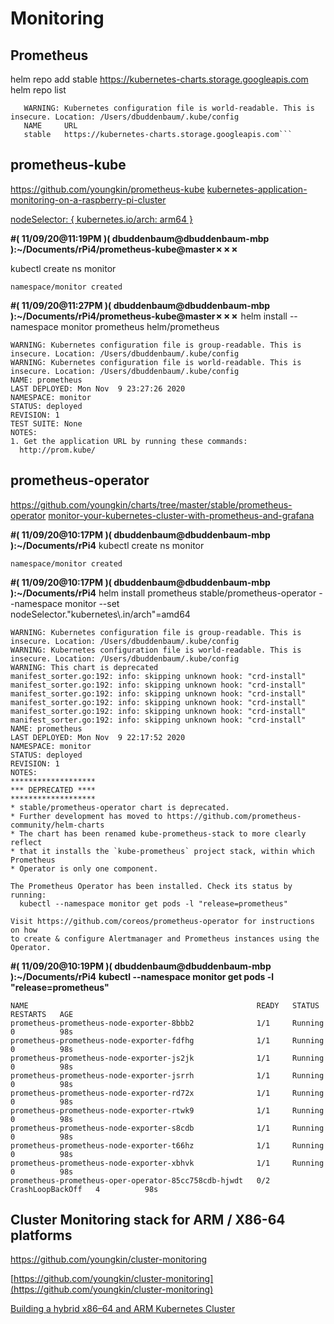 # Monitoring


## Prometheus
helm repo add stable https://kubernetes-charts.storage.googleapis.com
helm repo list

```WARNING: Kubernetes configuration file is group-readable. This is insecure. Location: /Users/dbuddenbaum/.kube/config
   WARNING: Kubernetes configuration file is world-readable. This is insecure. Location: /Users/dbuddenbaum/.kube/config
   NAME  	URL
   stable	https://kubernetes-charts.storage.googleapis.com```

```
## prometheus-kube
https://github.com/youngkin/prometheus-kube
[kubernetes-application-monitoring-on-a-raspberry-pi-cluster](https://medium.com/better-programming/kubernetes-application-monitoring-on-a-raspberry-pi-cluster-fa8f2762b00c)

[nodeSelector: {
       kubernetes.io/arch: arm64
}](https://github.com/youngkin/prometheus-kube/blob/master/helm/prometheus/values.yaml)


**#( 11/09/20@11:19PM )( dbuddenbaum@dbuddenbaum-mbp ):~/Documents/rPi4/prometheus-kube@master✗✗✗**

   kubectl create ns monitor
```
namespace/monitor created
```
**#( 11/09/20@11:27PM )( dbuddenbaum@dbuddenbaum-mbp ):~/Documents/rPi4/prometheus-kube@master✗✗✗**
   helm install --namespace monitor prometheus helm/prometheus
```  
WARNING: Kubernetes configuration file is group-readable. This is insecure. Location: /Users/dbuddenbaum/.kube/config
WARNING: Kubernetes configuration file is world-readable. This is insecure. Location: /Users/dbuddenbaum/.kube/config
NAME: prometheus
LAST DEPLOYED: Mon Nov  9 23:27:26 2020
NAMESPACE: monitor
STATUS: deployed
REVISION: 1
TEST SUITE: None
NOTES:
1. Get the application URL by running these commands:
  http://prom.kube/
```
## prometheus-operator
https://github.com/youngkin/charts/tree/master/stable/prometheus-operator
[monitor-your-kubernetes-cluster-with-prometheus-and-grafana](https://medium.com/better-programming/monitor-your-kubernetes-cluster-with-prometheus-and-grafana-1f7d0195e59)

**#( 11/09/20@10:17PM )( dbuddenbaum@dbuddenbaum-mbp ):~/Documents/rPi4**
   kubectl create ns monitor
```
namespace/monitor created
```
**#( 11/09/20@10:17PM )( dbuddenbaum@dbuddenbaum-mbp ):~/Documents/rPi4**
   helm install prometheus stable/prometheus-operator --namespace monitor --set \
 nodeSelector."kubernetes\\.in/arch"=amd64
```
WARNING: Kubernetes configuration file is group-readable. This is insecure. Location: /Users/dbuddenbaum/.kube/config
WARNING: Kubernetes configuration file is world-readable. This is insecure. Location: /Users/dbuddenbaum/.kube/config
WARNING: This chart is deprecated
manifest_sorter.go:192: info: skipping unknown hook: "crd-install"
manifest_sorter.go:192: info: skipping unknown hook: "crd-install"
manifest_sorter.go:192: info: skipping unknown hook: "crd-install"
manifest_sorter.go:192: info: skipping unknown hook: "crd-install"
manifest_sorter.go:192: info: skipping unknown hook: "crd-install"
manifest_sorter.go:192: info: skipping unknown hook: "crd-install"
NAME: prometheus
LAST DEPLOYED: Mon Nov  9 22:17:52 2020
NAMESPACE: monitor
STATUS: deployed
REVISION: 1
NOTES:
*******************
*** DEPRECATED ****
*******************
* stable/prometheus-operator chart is deprecated.
* Further development has moved to https://github.com/prometheus-community/helm-charts
* The chart has been renamed kube-prometheus-stack to more clearly reflect
* that it installs the `kube-prometheus` project stack, within which Prometheus
* Operator is only one component.

The Prometheus Operator has been installed. Check its status by running:
  kubectl --namespace monitor get pods -l "release=prometheus"

Visit https://github.com/coreos/prometheus-operator for instructions on how
to create & configure Alertmanager and Prometheus instances using the Operator.
```
**#( 11/09/20@10:19PM )( dbuddenbaum@dbuddenbaum-mbp ):~/Documents/rPi4**
    **kubectl --namespace monitor get pods -l "release=prometheus"**
```
NAME                                                   READY   STATUS             RESTARTS   AGE
prometheus-prometheus-node-exporter-8bbb2              1/1     Running            0          98s
prometheus-prometheus-node-exporter-fdfhg              1/1     Running            0          98s
prometheus-prometheus-node-exporter-js2jk              1/1     Running            0          98s
prometheus-prometheus-node-exporter-jsrrh              1/1     Running            0          98s
prometheus-prometheus-node-exporter-rd72x              1/1     Running            0          98s
prometheus-prometheus-node-exporter-rtwk9              1/1     Running            0          98s
prometheus-prometheus-node-exporter-s8cdb              1/1     Running            0          98s
prometheus-prometheus-node-exporter-t66hz              1/1     Running            0          98s
prometheus-prometheus-node-exporter-xbhvk              1/1     Running            0          98s
prometheus-prometheus-oper-operator-85cc758cdb-hjwdt   0/2     CrashLoopBackOff   4          98s

```

## Cluster Monitoring stack for ARM / X86-64 platforms

https://github.com/youngkin/cluster-monitoring

[https://github.com/youngkin/cluster-monitoring](https://github.com/youngkin/cluster-monitoring)

[Building a hybrid x86–64 and ARM Kubernetes Cluster](https://medium.com/@carlosedp/building-a-hybrid-x86-64-and-arm-kubernetes-cluster-e7f94ff6e51d)